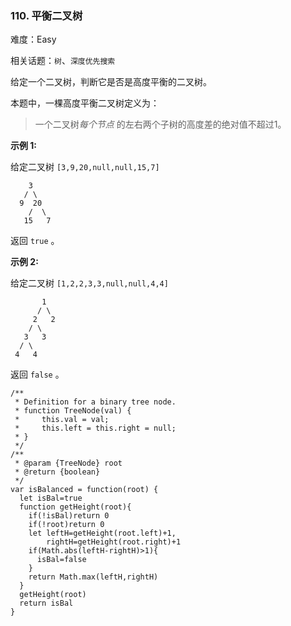 ### 110. 平衡二叉树

难度：Easy

相关话题：`树`、`深度优先搜索`

给定一个二叉树，判断它是否是高度平衡的二叉树。



本题中，一棵高度平衡二叉树定义为：




> 一个二叉树*每个节点* 的左右两个子树的高度差的绝对值不超过1。





**示例 1:** 



给定二叉树  `[3,9,20,null,null,15,7]` 



```
    3
   / \
  9  20
    /  \
   15   7
```


返回  `true`  。

**示例 2:** 



给定二叉树  `[1,2,2,3,3,null,null,4,4]` 



```
       1
      / \
     2   2
    / \
   3   3
  / \
 4   4
```


返回 `false`  。


```
/**
 * Definition for a binary tree node.
 * function TreeNode(val) {
 *     this.val = val;
 *     this.left = this.right = null;
 * }
 */
/**
 * @param {TreeNode} root
 * @return {boolean}
 */
var isBalanced = function(root) {
  let isBal=true
  function getHeight(root){
    if(!isBal)return 0
    if(!root)return 0
    let leftH=getHeight(root.left)+1,
        rightH=getHeight(root.right)+1
    if(Math.abs(leftH-rightH)>1){
      isBal=false 
    } 
    return Math.max(leftH,rightH)
  }
  getHeight(root)
  return isBal
}
```

